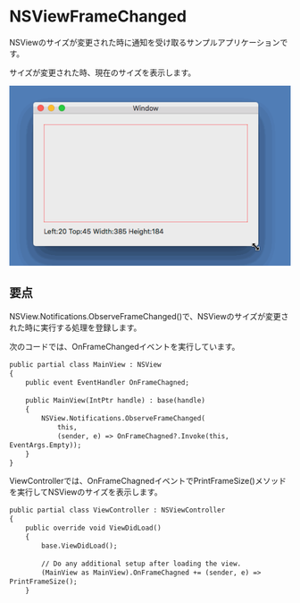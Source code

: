# NSViewFrameChanged

NSViewのサイズが変更された時に通知を受け取るサンプルアプリケーションです。

サイズが変更された時、現在のサイズを表示します。

![](NSViewFrameChanged.gif)

## 要点

NSView.Notifications.ObserveFrameChanged()で、NSViewのサイズが変更された時に実行する処理を登録します。

次のコードでは、OnFrameChangedイベントを実行しています。

    public partial class MainView : NSView
    {
        public event EventHandler OnFrameChagned;

        public MainView(IntPtr handle) : base(handle)
        {
            NSView.Notifications.ObserveFrameChanged(
                this,
                (sender, e) => OnFrameChagned?.Invoke(this, EventArgs.Empty));
        }
    }

ViewControllerでは、OnFrameChagnedイベントでPrintFrameSize()メソッドを実行してNSViewのサイズを表示します。

    public partial class ViewController : NSViewController
    {
        public override void ViewDidLoad()
        {
            base.ViewDidLoad();

            // Do any additional setup after loading the view.
            (MainView as MainView).OnFrameChagned += (sender, e) => PrintFrameSize();
        }

